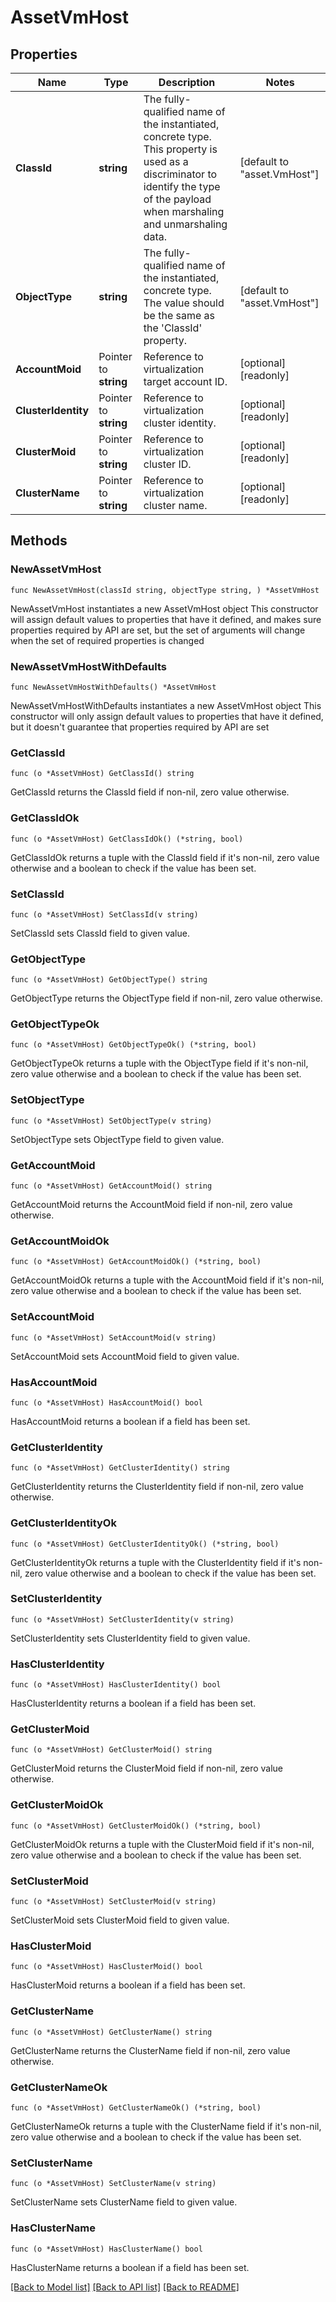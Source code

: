 # AssetVmHost

## Properties

Name | Type | Description | Notes
------------ | ------------- | ------------- | -------------
**ClassId** | **string** | The fully-qualified name of the instantiated, concrete type. This property is used as a discriminator to identify the type of the payload when marshaling and unmarshaling data. | [default to "asset.VmHost"]
**ObjectType** | **string** | The fully-qualified name of the instantiated, concrete type. The value should be the same as the &#39;ClassId&#39; property. | [default to "asset.VmHost"]
**AccountMoid** | Pointer to **string** | Reference to virtualization target account ID. | [optional] [readonly] 
**ClusterIdentity** | Pointer to **string** | Reference to virtualization cluster identity. | [optional] [readonly] 
**ClusterMoid** | Pointer to **string** | Reference to virtualization cluster ID. | [optional] [readonly] 
**ClusterName** | Pointer to **string** | Reference to virtualization cluster name. | [optional] [readonly] 

## Methods

### NewAssetVmHost

`func NewAssetVmHost(classId string, objectType string, ) *AssetVmHost`

NewAssetVmHost instantiates a new AssetVmHost object
This constructor will assign default values to properties that have it defined,
and makes sure properties required by API are set, but the set of arguments
will change when the set of required properties is changed

### NewAssetVmHostWithDefaults

`func NewAssetVmHostWithDefaults() *AssetVmHost`

NewAssetVmHostWithDefaults instantiates a new AssetVmHost object
This constructor will only assign default values to properties that have it defined,
but it doesn't guarantee that properties required by API are set

### GetClassId

`func (o *AssetVmHost) GetClassId() string`

GetClassId returns the ClassId field if non-nil, zero value otherwise.

### GetClassIdOk

`func (o *AssetVmHost) GetClassIdOk() (*string, bool)`

GetClassIdOk returns a tuple with the ClassId field if it's non-nil, zero value otherwise
and a boolean to check if the value has been set.

### SetClassId

`func (o *AssetVmHost) SetClassId(v string)`

SetClassId sets ClassId field to given value.


### GetObjectType

`func (o *AssetVmHost) GetObjectType() string`

GetObjectType returns the ObjectType field if non-nil, zero value otherwise.

### GetObjectTypeOk

`func (o *AssetVmHost) GetObjectTypeOk() (*string, bool)`

GetObjectTypeOk returns a tuple with the ObjectType field if it's non-nil, zero value otherwise
and a boolean to check if the value has been set.

### SetObjectType

`func (o *AssetVmHost) SetObjectType(v string)`

SetObjectType sets ObjectType field to given value.


### GetAccountMoid

`func (o *AssetVmHost) GetAccountMoid() string`

GetAccountMoid returns the AccountMoid field if non-nil, zero value otherwise.

### GetAccountMoidOk

`func (o *AssetVmHost) GetAccountMoidOk() (*string, bool)`

GetAccountMoidOk returns a tuple with the AccountMoid field if it's non-nil, zero value otherwise
and a boolean to check if the value has been set.

### SetAccountMoid

`func (o *AssetVmHost) SetAccountMoid(v string)`

SetAccountMoid sets AccountMoid field to given value.

### HasAccountMoid

`func (o *AssetVmHost) HasAccountMoid() bool`

HasAccountMoid returns a boolean if a field has been set.

### GetClusterIdentity

`func (o *AssetVmHost) GetClusterIdentity() string`

GetClusterIdentity returns the ClusterIdentity field if non-nil, zero value otherwise.

### GetClusterIdentityOk

`func (o *AssetVmHost) GetClusterIdentityOk() (*string, bool)`

GetClusterIdentityOk returns a tuple with the ClusterIdentity field if it's non-nil, zero value otherwise
and a boolean to check if the value has been set.

### SetClusterIdentity

`func (o *AssetVmHost) SetClusterIdentity(v string)`

SetClusterIdentity sets ClusterIdentity field to given value.

### HasClusterIdentity

`func (o *AssetVmHost) HasClusterIdentity() bool`

HasClusterIdentity returns a boolean if a field has been set.

### GetClusterMoid

`func (o *AssetVmHost) GetClusterMoid() string`

GetClusterMoid returns the ClusterMoid field if non-nil, zero value otherwise.

### GetClusterMoidOk

`func (o *AssetVmHost) GetClusterMoidOk() (*string, bool)`

GetClusterMoidOk returns a tuple with the ClusterMoid field if it's non-nil, zero value otherwise
and a boolean to check if the value has been set.

### SetClusterMoid

`func (o *AssetVmHost) SetClusterMoid(v string)`

SetClusterMoid sets ClusterMoid field to given value.

### HasClusterMoid

`func (o *AssetVmHost) HasClusterMoid() bool`

HasClusterMoid returns a boolean if a field has been set.

### GetClusterName

`func (o *AssetVmHost) GetClusterName() string`

GetClusterName returns the ClusterName field if non-nil, zero value otherwise.

### GetClusterNameOk

`func (o *AssetVmHost) GetClusterNameOk() (*string, bool)`

GetClusterNameOk returns a tuple with the ClusterName field if it's non-nil, zero value otherwise
and a boolean to check if the value has been set.

### SetClusterName

`func (o *AssetVmHost) SetClusterName(v string)`

SetClusterName sets ClusterName field to given value.

### HasClusterName

`func (o *AssetVmHost) HasClusterName() bool`

HasClusterName returns a boolean if a field has been set.


[[Back to Model list]](../README.md#documentation-for-models) [[Back to API list]](../README.md#documentation-for-api-endpoints) [[Back to README]](../README.md)



